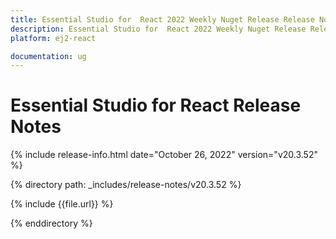 ```yaml
---
title: Essential Studio for  React 2022 Weekly Nuget Release Release Notes  
description: Essential Studio for  React 2022 Weekly Nuget Release Release Notes  
platform: ej2-react

documentation: ug
---
```


# Essential Studio for  React   Release Notes  

{% include release-info.html date="October 26, 2022"  version="v20.3.52" %} 

{% directory path: _includes/release-notes/v20.3.52 %}

{% include {{file.url}} %}

{% enddirectory %}